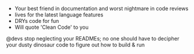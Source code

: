- Your best friend in documentation and worst nightmare in code reviews
- lives for the latest language features
- DRYs code for fun
- Will quote 'Clean Code' to you

@devs stop neglecting your READMEs; no one should have to decipher your dusty dinosaur code to figure out how to build & run

<!---
SaeedBaig/SaeedBaig is a ✨ special ✨ repository because its `README.md` (this file) appears on your GitHub profile.
You can click the Preview link to take a look at your changes.

- 👋 Hi, I’m @SaeedBaig
- 👀 I’m interested in ...
- 🌱 I’m currently learning ...
- 💞️ I’m looking to collaborate on ...
- 📫 How to reach me ...
--->
